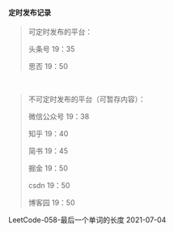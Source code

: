 #### 定时发布记录

> 可定时发布的平台：
>
> 头条号	 19：35
>
> 思否	19：50

​	

> 不可定时发布的平台（可暂存内容）：
>
> 微信公众号	19：38
>
> 知乎	19：40
>
> 简书	19：45
>
> 掘金    19：50
>
> csdn	19：50
>
> 博客园	19：50



LeetCode-058-最后一个单词的长度	2021-07-04
